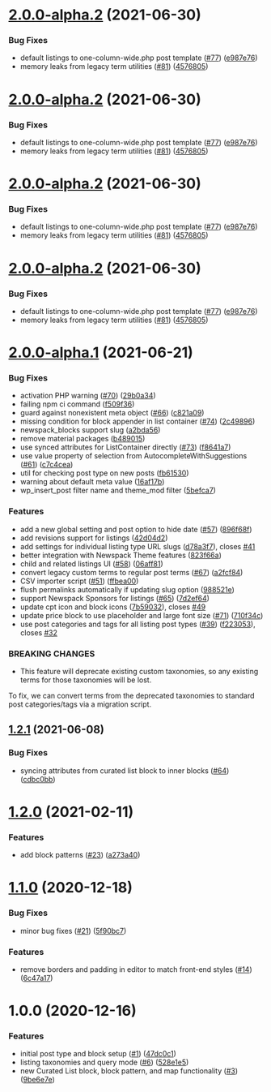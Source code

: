 # [2.0.0-alpha.2](https://github.com/Automattic/newspack-listings/compare/v2.0.0-alpha.1...v2.0.0-alpha.2) (2021-06-30)


### Bug Fixes

* default listings to one-column-wide.php post template ([#77](https://github.com/Automattic/newspack-listings/issues/77)) ([e987e76](https://github.com/Automattic/newspack-listings/commit/e987e76db51b58516a585f6531427e5c27488d3b))
* memory leaks from legacy term utilities ([#81](https://github.com/Automattic/newspack-listings/issues/81)) ([4576805](https://github.com/Automattic/newspack-listings/commit/4576805a5deac6b76ad477bbce76a120a4867385))

# [2.0.0-alpha.2](https://github.com/Automattic/newspack-listings/compare/v2.0.0-alpha.1...v2.0.0-alpha.2) (2021-06-30)


### Bug Fixes

* default listings to one-column-wide.php post template ([#77](https://github.com/Automattic/newspack-listings/issues/77)) ([e987e76](https://github.com/Automattic/newspack-listings/commit/e987e76db51b58516a585f6531427e5c27488d3b))
* memory leaks from legacy term utilities ([#81](https://github.com/Automattic/newspack-listings/issues/81)) ([4576805](https://github.com/Automattic/newspack-listings/commit/4576805a5deac6b76ad477bbce76a120a4867385))

# [2.0.0-alpha.2](https://github.com/Automattic/newspack-listings/compare/v2.0.0-alpha.1...v2.0.0-alpha.2) (2021-06-30)


### Bug Fixes

* default listings to one-column-wide.php post template ([#77](https://github.com/Automattic/newspack-listings/issues/77)) ([e987e76](https://github.com/Automattic/newspack-listings/commit/e987e76db51b58516a585f6531427e5c27488d3b))
* memory leaks from legacy term utilities ([#81](https://github.com/Automattic/newspack-listings/issues/81)) ([4576805](https://github.com/Automattic/newspack-listings/commit/4576805a5deac6b76ad477bbce76a120a4867385))

# [2.0.0-alpha.2](https://github.com/Automattic/newspack-listings/compare/v2.0.0-alpha.1...v2.0.0-alpha.2) (2021-06-30)


### Bug Fixes

* default listings to one-column-wide.php post template ([#77](https://github.com/Automattic/newspack-listings/issues/77)) ([e987e76](https://github.com/Automattic/newspack-listings/commit/e987e76db51b58516a585f6531427e5c27488d3b))
* memory leaks from legacy term utilities ([#81](https://github.com/Automattic/newspack-listings/issues/81)) ([4576805](https://github.com/Automattic/newspack-listings/commit/4576805a5deac6b76ad477bbce76a120a4867385))

# [2.0.0-alpha.1](https://github.com/Automattic/newspack-listings/compare/v1.2.1...v2.0.0-alpha.1) (2021-06-21)


### Bug Fixes

* activation PHP warning ([#70](https://github.com/Automattic/newspack-listings/issues/70)) ([29b0a34](https://github.com/Automattic/newspack-listings/commit/29b0a34faa1c479cd9f873b4d17aa70eb5f698a5))
* failing npm ci command ([f509f36](https://github.com/Automattic/newspack-listings/commit/f509f3676c6b8c74dba4d898f5493c269649efba))
* guard against nonexistent meta object ([#66](https://github.com/Automattic/newspack-listings/issues/66)) ([c821a09](https://github.com/Automattic/newspack-listings/commit/c821a0919fff3caaa07babbfe1c49e38658bd738))
* missing condition for block appender in list container ([#74](https://github.com/Automattic/newspack-listings/issues/74)) ([2c49896](https://github.com/Automattic/newspack-listings/commit/2c498961b80324d8cbea61c7fbc356ca7ccb8de5))
* newspack_blocks support slug ([a2bda56](https://github.com/Automattic/newspack-listings/commit/a2bda564a3b5844df965bad824c1a8acb3984d00))
* remove material packages ([b489015](https://github.com/Automattic/newspack-listings/commit/b48901546198df8a982c41fb1da714862ccf3412))
* use synced attributes for ListContainer directly ([#73](https://github.com/Automattic/newspack-listings/issues/73)) ([f8641a7](https://github.com/Automattic/newspack-listings/commit/f8641a726ce7c2949c01b232829f8923f06b61ad))
* use value property of selection from AutocompleteWithSuggestions ([#61](https://github.com/Automattic/newspack-listings/issues/61)) ([c7c4cea](https://github.com/Automattic/newspack-listings/commit/c7c4ceaf3c9d9682d8441028f2f64516638d6aca))
* util for checking post type on new posts ([fb61530](https://github.com/Automattic/newspack-listings/commit/fb6153050fb08c29864fb8f304f583d82056f411))
* warning about default meta value ([16af17b](https://github.com/Automattic/newspack-listings/commit/16af17b7cf2338e001efc0a4064b69b28c30d39e))
* wp_insert_post filter name and theme_mod filter ([5befca7](https://github.com/Automattic/newspack-listings/commit/5befca7085cbcdb346d31ed24d2001e6eb0d042f))


### Features

* add a new global setting and post option to hide date ([#57](https://github.com/Automattic/newspack-listings/issues/57)) ([896f68f](https://github.com/Automattic/newspack-listings/commit/896f68f8371cfacae0acdf3977e0faa859c1149e))
* add revisions support for listings ([42d04d2](https://github.com/Automattic/newspack-listings/commit/42d04d2ccb0d87df75df00a01fa53ddda758cb95))
* add settings for individual listing type URL slugs ([d78a3f7](https://github.com/Automattic/newspack-listings/commit/d78a3f7ca9eb7387dd63b71318ed86f7d41c8ac5)), closes [#41](https://github.com/Automattic/newspack-listings/issues/41)
* better integration with Newspack Theme features ([823f66a](https://github.com/Automattic/newspack-listings/commit/823f66a22cbcf2d987a69f8b44e5b89081c94ee4))
* child and related listings UI ([#58](https://github.com/Automattic/newspack-listings/issues/58)) ([06aff81](https://github.com/Automattic/newspack-listings/commit/06aff8195b14d643e4c2c27db50c990e67a5589a))
* convert legacy custom terms to regular post terms ([#67](https://github.com/Automattic/newspack-listings/issues/67)) ([a2fcf84](https://github.com/Automattic/newspack-listings/commit/a2fcf84d160a7ed2f0c5ebd906e1931d0df8f49b))
* CSV importer script ([#51](https://github.com/Automattic/newspack-listings/issues/51)) ([ffbea00](https://github.com/Automattic/newspack-listings/commit/ffbea0057af3a2702587ef494c5f3fd7e7a29955))
* flush permalinks automatically if updating slug option ([988521e](https://github.com/Automattic/newspack-listings/commit/988521e2359d71ed9bfbd4acc3678c6aff6e4727))
* support Newspack Sponsors for listings ([#65](https://github.com/Automattic/newspack-listings/issues/65)) ([7d2ef64](https://github.com/Automattic/newspack-listings/commit/7d2ef649611b85794f8c950c706af737fc4b955f))
* update cpt icon and block icons ([7b59032](https://github.com/Automattic/newspack-listings/commit/7b59032250fda599de449dfdcbf15a7b00e1fe86)), closes [#49](https://github.com/Automattic/newspack-listings/issues/49)
* update price block to use placeholder and large font size ([#71](https://github.com/Automattic/newspack-listings/issues/71)) ([710f34c](https://github.com/Automattic/newspack-listings/commit/710f34ce415447ba52359e8dd2fee04c0e795542))
* use post categories and tags for all listing post types ([#39](https://github.com/Automattic/newspack-listings/issues/39)) ([f223053](https://github.com/Automattic/newspack-listings/commit/f2230534cc3d34f088d38ac3669a54c566858f8f)), closes [#32](https://github.com/Automattic/newspack-listings/issues/32)


### BREAKING CHANGES

* This feature will deprecate existing custom taxonomies, so any existing terms for those taxonomies will be lost.

To fix, we can convert terms from the deprecated taxonomies to standard post categories/tags via a migration script.

## [1.2.1](https://github.com/Automattic/newspack-listings/compare/v1.2.0...v1.2.1) (2021-06-08)


### Bug Fixes

* syncing attributes from curated list block to inner blocks ([#64](https://github.com/Automattic/newspack-listings/issues/64)) ([cdbc0bb](https://github.com/Automattic/newspack-listings/commit/cdbc0bb63bf4d8b18dc30fab87ce1a3ab68c7ddd))

# [1.2.0](https://github.com/Automattic/newspack-listings/compare/v1.1.0...v1.2.0) (2021-02-11)


### Features

* add block patterns ([#23](https://github.com/Automattic/newspack-listings/issues/23)) ([a273a40](https://github.com/Automattic/newspack-listings/commit/a273a40c0056cf09879d491083c2ca2321413896))

# [1.1.0](https://github.com/Automattic/newspack-listings/compare/v1.0.0...v1.1.0) (2020-12-18)


### Bug Fixes

* minor bug fixes ([#21](https://github.com/Automattic/newspack-listings/issues/21)) ([5f90bc7](https://github.com/Automattic/newspack-listings/commit/5f90bc7d027a2693a9dc4d804484ce0a78c4e4ff))


### Features

* remove borders and padding in editor to match front-end styles ([#14](https://github.com/Automattic/newspack-listings/issues/14)) ([6c47a17](https://github.com/Automattic/newspack-listings/commit/6c47a1760ea9429facb089f2be7bd71a91924cf0))

# 1.0.0 (2020-12-16)


### Features

* initial post type and block setup ([#1](https://github.com/Automattic/newspack-listings/issues/1)) ([47dc0c1](https://github.com/Automattic/newspack-listings/commit/47dc0c11cb8041117d5229e49ac14f49cee1b1ff))
* listing taxonomies and query mode ([#6](https://github.com/Automattic/newspack-listings/issues/6)) ([528e1e5](https://github.com/Automattic/newspack-listings/commit/528e1e5a25000c7746b62b88566803424879da14))
* new Curated List block, block pattern, and map functionality ([#3](https://github.com/Automattic/newspack-listings/issues/3)) ([9be6e7e](https://github.com/Automattic/newspack-listings/commit/9be6e7ebae9028407d67071e13857ab7827deff9))
